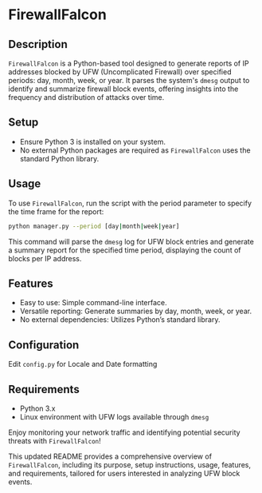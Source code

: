 # FirewallFalcon

## Description
`FirewallFalcon` is a Python-based tool designed to generate reports of IP addresses blocked by UFW (Uncomplicated Firewall) over specified periods: day, month, week, or year. It parses the system's `dmesg` output to identify and summarize firewall block events, offering insights into the frequency and distribution of attacks over time.

## Setup
- Ensure Python 3 is installed on your system.
- No external Python packages are required as `FirewallFalcon` uses the standard Python library.

## Usage
To use `FirewallFalcon`, run the script with the period parameter to specify the time frame for the report:

```bash
python manager.py --period [day|month|week|year]
```

This command will parse the `dmesg` log for UFW block entries and generate a summary report for the specified time period, displaying the count of blocks per IP address.

## Features
- Easy to use: Simple command-line interface.
- Versatile reporting: Generate summaries by day, month, week, or year.
- No external dependencies: Utilizes Python’s standard library.

## Configuration

Edit `config.py` for Locale and Date formatting 

## Requirements
- Python 3.x
- Linux environment with UFW logs available through `dmesg`

Enjoy monitoring your network traffic and identifying potential security threats with `FirewallFalcon`!

This updated README provides a comprehensive overview of `FirewallFalcon`, including its purpose, setup instructions, usage, features, and requirements, tailored for users interested in analyzing UFW block events.